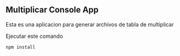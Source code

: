 ## Multiplicar Console App

Esta es una aplicacion para generar archivos de tabla de multiplicar

Ejecutar este comando

```
npm install
```